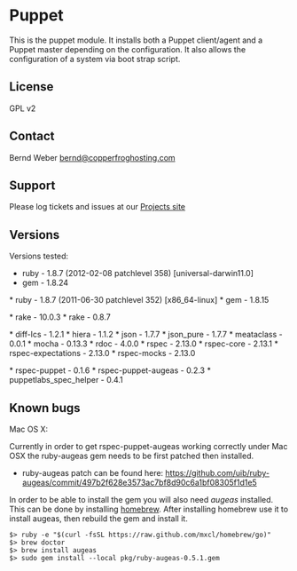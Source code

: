 Puppet
======

This is the puppet module. It installs both a Puppet client/agent and a Puppet master depending
on the configuration. It also allows the configuration of a system via boot strap
script.

License
-------
GPL v2

Contact
-------
Bernd Weber bernd@copperfroghosting.com

Support
-------

Please log tickets and issues at our [Projects site](https://github.com/bernd-copperfroghosting/open-source-puppet-master/issues)

Versions
--------

Versions tested:
* ruby - 1.8.7 (2012-02-08 patchlevel 358) [universal-darwin11.0]
* gem - 1.8.24
<p />
* ruby - 1.8.7 (2011-06-30 patchlevel 352) [x86_64-linux]
* gem - 1.8.15
<p />
* rake - 10.0.3
* rake - 0.8.7
<p />
* diff-lcs - 1.2.1
* hiera - 1.1.2
* json - 1.7.7
* json_pure - 1.7.7
* meataclass - 0.0.1
* mocha - 0.13.3
* rdoc - 4.0.0
* rspec - 2.13.0
* rspec-core - 2.13.1
* rspec-expectations - 2.13.0
* rspec-mocks - 2.13.0
<p />
* rspec-puppet - 0.1.6
* rspec-puppet-augeas - 0.2.3
* puppetlabs_spec_helper - 0.4.1
<p />

Known bugs
----------

Mac OS X:

Currently in order to get rspec-puppet-augeas working correctly under Mac OSX the ruby-augeas gem needs to be first patched then installed.
* ruby-augeas patch can be found here: https://github.com/uib/ruby-augeas/commit/497b2f628e3573ac7bf8d90c6a1bf08305f1d1e5
 
In order to be able to install the gem you will also need *augeas* installed. This can be done by installing [homebrew](http://mxcl.github.com/homebrew/).
After installing homebrew use it to install augeas, then rebuild the gem and install it.

```
$> ruby -e "$(curl -fsSL https://raw.github.com/mxcl/homebrew/go)"
$> brew doctor
$> brew install augeas
$> sudo gem install --local pkg/ruby-augeas-0.5.1.gem
```
